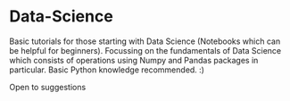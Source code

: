 # Data-Science
Basic tutorials for those starting with Data Science (Notebooks which can be helpful for beginners).
Focussing on the fundamentals of Data Science which consists of operations using Numpy and Pandas packages in particular.
Basic Python knowledge recommended. :)

Open to suggestions 
